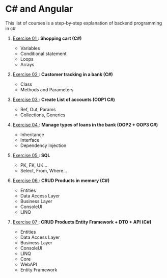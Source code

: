 # C# and Angular
This list of courses is a step-by-step explanation of backend programming in c#

1. <a href="https://github.com/DzhansuHalim/Software_Developer/tree/main/Course01/Course01"> Exercise 01 </a>: <b> Shopping cart (C#) </b>
    <ul>
      <li>Variables</li>
      <li>Conditional statement</li>
      <li>Loops</li>
      <li>Arrays</li>
  
    </ul>
2. <a href="https://github.com/DzhansuHalim/Software_Developer/tree/main/Course02/Course02"> Exercise 02 </a>: <b> Customer tracking in a bank (C#) </b>
    <ul>
      <li>Class</li>
      <li>Methods and Parameters</li>
    </ul>
    
 3. <a href="https://github.com/DzhansuHalim/Software_Developer/tree/main/Course03/Course03"> Exercise 03 </a>: <b> Create List of accounts (OOP1 C#) </b>
    <ul>
      <li>Ref, Out, Params</li>
      <li>Collections, Generics</li>
    </ul>

 4. <a href="https://github.com/DzhansuHalim/Software_Developer/tree/main/Course04"> Exercise 04 </a>: <b> Manage types of loans in the bank (OOP2 + OOP3 C#) </b>
    <ul>
      <li>Inheritance</li>
      <li>Interface</li>
      <li>Dependency Injection</li> 
    </ul>

 5. <a href="https://github.com/DzhansuHalim/Software_Developer/tree/main/Course05"> Exercise 05 </a>: <b> SQL </b>
    <ul>
      <li>PK, FK, UK...</li>
      <li>Select, From, Where...</li>
    </ul>
    
  6. <a href="https://github.com/DzhansuHalim/Software_Developer/tree/main/Course06"> Exercise 06 </a>: <b> CRUD Products in memory (C#) </b>
    <ul>
      <li>Entities</li>
      <li>Data Access Layer</li>
      <li>Business Layer</li>
      <li>ConsoleUI</li>
      <li>LINQ</li>
     </ul>
     
   7. <a href="https://github.com/DzhansuHalim/Software_Developer/tree/main/Course07"> Exercise 07 </a>: <b> CRUD Products Entity Framework + DTO + API (C#) </b>
    <ul>
      <li>Entities</li>
      <li>Data Access Layer</li>
      <li>Business Layer</li>
      <li>ConsoleUI</li>
      <li>LINQ</li>
      <li>Core</li>
      <li>WebAPI</li>
      <li>Entity Framework</li></ul>
      
      
      
  
      
